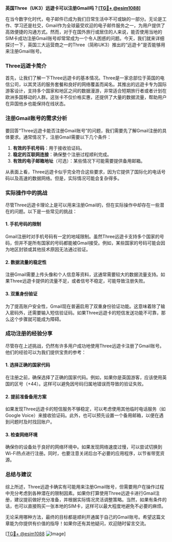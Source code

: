 **英国Three（UK3）远遊卡可以注册Gmail吗？[[TG💪+ @esim1088](https://t.me/s/esim1088)]**

在当今数字化时代，电子邮件已成为我们日常生活中不可或缺的一部分。无论是工作、学习还是社交，Gmail作为全球最受欢迎的电子邮件服务之一，为用户提供了高效便捷的沟通方式。然而，对于在国外旅行或居住的人来说，能否使用当地的SIM卡成功注册Gmail账号却常常成为一个令人困惑的问题。今天，我们就来详细探讨一下，英国三大运营商之一的Three（简称UK3）推出的“远遊卡”是否能够用来注册Gmail账号。

### Three远遊卡简介

首先，让我们了解一下Three远遊卡的基本情况。Three是一家总部位于英国的电信公司，以其灵活的服务套餐和良好的网络覆盖而闻名。其推出的远遊卡专为国际游客设计，支持多个国家和地区之间的数据漫游，非常适合短期旅行者或者计划在欧洲多国移动的人群。这张卡不仅价格实惠，还提供了大量的数据流量，帮助用户在异国他乡也能保持在线状态。

### 注册Gmail账号的需求分析

要回答“Three远遊卡能否注册Gmail账号”的问题，我们需要先了解Gmail注册的具体要求。通常情况下，注册Gmail需要以下几个条件：
1. **有效的手机号码**：用于接收验证码。
2. **稳定的互联网连接**：确保整个注册过程顺利完成。
3. **有效的电子邮箱地址**（可选）：某些情况下可能需要提供备用邮箱。

从表面上看，Three远遊卡似乎完全符合这些要求，因为它提供了国际化的电话号码以及高速的数据网络。但是，实际情况可能会复杂得多。

### 实际操作中的挑战

尽管Three远遊卡理论上是可以用来注册Gmail的，但在实际操作中却存在一些潜在的问题。以下是一些常见的挑战：

#### 1. **手机号码的限制**
   Gmail注册时对手机号码有一定的地域限制。虽然Three远遊卡支持多个国家的号码，但并不是所有国家的号码都能被Gmail接受。例如，某些国家的号码可能会因为地区封锁或其他技术原因无法通过验证。

#### 2. **数据流量的稳定性**
   注册Gmail需要上传头像和个人信息等资料，这通常需要较大的数据流量支持。如果Three远遊卡提供的流量不足，或者信号不稳定，可能导致注册失败。

#### 3. **双重身份验证**
   为了提高账户安全性，Gmail现在普遍启用了双重身份验证功能。这意味着除了输入密码外，还需要输入短信验证码。如果Three远遊卡的短信发送功能不可靠，那么这个步骤就可能成为障碍。

### 成功注册的经验分享

尽管存在上述挑战，仍然有许多用户成功地使用Three远遊卡注册了Gmail账号。他们的经验可以为我们提供宝贵的参考：

#### 1. **选择正确的国家代码**
   在注册之前，确保选择了正确的国家代码。例如，如果你是英国游客，应该使用英国的区号（+44）。这样可以避免因号码归属地错误而导致的验证失败。

#### 2. **提前准备备用方案**
   如果发现Three远遊卡的短信服务不够稳定，可以考虑使用其他临时电话服务（如Google Voice）来接收验证码。此外，也可以预先设置一个备用邮箱，以便在遇到问题时及时找回账户。

#### 3. **检查网络环境**
   确保你的设备处于良好的网络环境中。如果发现网络速度过慢，可以尝试切换到Wi-Fi热点进行注册。同时，也要注意关闭后台不必要的应用程序，以节省带宽资源。

### 总结与建议

综上所述，Three远遊卡确实有可能用来注册Gmail账号，但需要用户在操作过程中充分考虑到各种潜在的限制因素。如果你打算使用Three远遊卡进行Gmail注册，建议提前做好充分准备，并根据实际情况灵活调整策略。当然，如果有条件的话，也可以直接购买一张本地的SIM卡，这样可以最大程度地避免不必要的麻烦。

无论采用哪种方法，最终的目标都是顺利开通属于自己的Gmail账号。希望这篇文章能为你提供有价值的指导！如果你还有其他疑问，欢迎随时留言交流。

[[TG💪+ @esim1088](https://t.me/s/esim1088) ![Image](https://i.postimg.cc/4NQfJmqS/Snipaste-2025-05-13-00-14-12.png)]